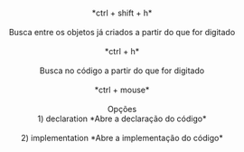 <center>
<br>
*ctrl + shift + h*
<br>
<br>
Busca entre os objetos já criados a partir do que for digitado
<br>
<br>
*ctrl + h*
<br>
<br>
Busca no código a partir do que for digitado
<br>
<br>
*ctrl + mouse*
<br>
<br>
Opções
<br>
1) declaration
*Abre a declaração do código*
<br>
<br>
2) implementation
*Abre a implementação do código*
</center>